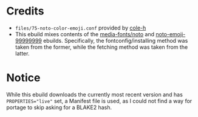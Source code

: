 # Credits
- `files/75-noto-color-emoji.conf` provided by [cole-h](https://gist.github.com/cole-h/8aab0ed9d65efe38496e8e27b96b6a3d)
- This ebuild mixes contents of the [media-fonts/noto](https://gitweb.gentoo.org/repo/gentoo.git/tree/media-fonts/noto/noto-20230731.ebuild) and [noto-emoji-99999999](https://cgit.alxu.ca/gentoo-overlay.git/tree/media-fonts/noto-emoji/noto-emoji-99999999.ebuild) ebuilds. Specifically, the fontconfig/installing method was taken from the former, while the fetching method was taken from the latter.

# Notice
While this ebuild downloads the currently most recent version and has `PROPERTIES="live"` set, a Manifest file is used, as I could not find a way for portage to skip asking for a BLAKE2 hash.
